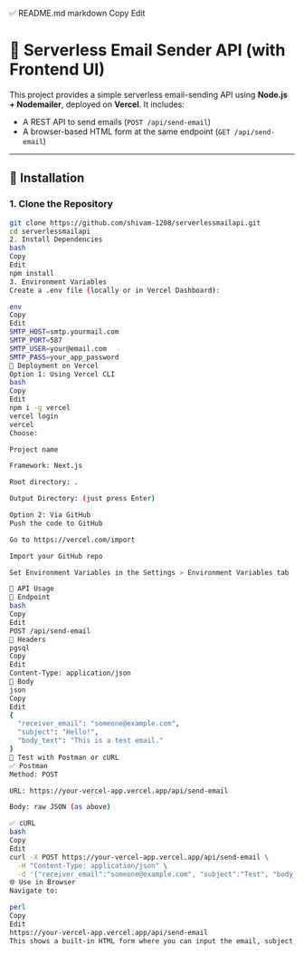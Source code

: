 ✅ README.md
markdown
Copy
Edit
# 📧 Serverless Email Sender API (with Frontend UI)

This project provides a simple serverless email-sending API using **Node.js + Nodemailer**, deployed on **Vercel**. It includes:

- A REST API to send emails (`POST /api/send-email`)
- A browser-based HTML form at the same endpoint (`GET /api/send-email`)

---

## 🔧 Installation

### 1. Clone the Repository

```bash
git clone https://github.com/shivam-1208/serverlessmailapi.git
cd serverlessmailapi
2. Install Dependencies
bash
Copy
Edit
npm install
3. Environment Variables
Create a .env file (locally or in Vercel Dashboard):

env
Copy
Edit
SMTP_HOST=smtp.yourmail.com
SMTP_PORT=587
SMTP_USER=your@email.com
SMTP_PASS=your_app_password
🚀 Deployment on Vercel
Option 1: Using Vercel CLI
bash
Copy
Edit
npm i -g vercel
vercel login
vercel
Choose:

Project name

Framework: Next.js

Root directory: .

Output Directory: (just press Enter)

Option 2: Via GitHub
Push the code to GitHub

Go to https://vercel.com/import

Import your GitHub repo

Set Environment Variables in the Settings > Environment Variables tab

🧪 API Usage
🔹 Endpoint
bash
Copy
Edit
POST /api/send-email
🔹 Headers
pgsql
Copy
Edit
Content-Type: application/json
🔹 Body
json
Copy
Edit
{
  "receiver_email": "someone@example.com",
  "subject": "Hello!",
  "body_text": "This is a test email."
}
🧪 Test with Postman or cURL
✅ Postman
Method: POST

URL: https://your-vercel-app.vercel.app/api/send-email

Body: raw JSON (as above)

✅ cURL
bash
Copy
Edit
curl -X POST https://your-vercel-app.vercel.app/api/send-email \
  -H "Content-Type: application/json" \
  -d '{"receiver_email":"someone@example.com", "subject":"Test", "body_text":"Hello from cURL"}'
🌐 Use in Browser
Navigate to:

perl
Copy
Edit
https://your-vercel-app.vercel.app/api/send-email
This shows a built-in HTML form where you can input the email, subject, and message, and send directly.
